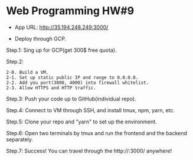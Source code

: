 # Web Programming HW#9

- App URL: http://35.194.248.249:3000/

- Deploy through GCP.

Step.1: Sing up for GCP(get 300$ free quota).

Step.2: 

	2-0. Build a VM.
	2-1. Set up static public IP and range to 0.0.0.0.
	2-2. Add you port(3000, 4000) into firewall whitelist.
	2-3. Allow HTTPS and HTTP traffic.

Step.3: Push your code up to GitHub(individual repo).

Step.4: Connect to VM through SSH, and install tmux, npm, yarn, etc.

Step.5: Clone your repo and "yarn" to set up the environment.

Step.6: Open two terminals by tmux and run the frontend and the backend separately.

Step.7: Success! You can travel through the http://<publicIP>:3000/ anywhere!